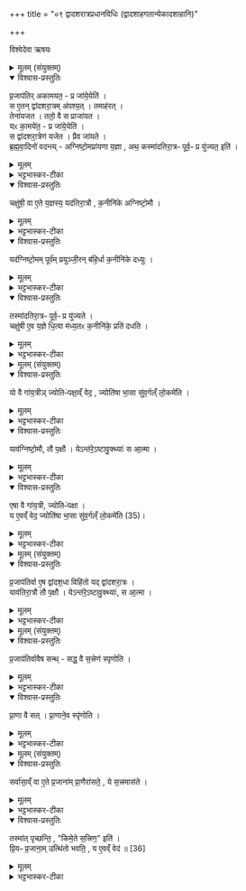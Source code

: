 +++
title = "०९ द्वादशरात्रप्रधानविधिः (द्वादशाहगतान्येकादशाहानि)"

+++

विश्वेदेवा ऋषयः
<details><summary>मूलम् (संयुक्तम्)</summary>

प्र॒जाप॑तिरकामयत॒ प्र जा॑ये॒येति॒ स ए॒तन्द्वा॑दशरा॒त्रम॑पश्य॒त्तमाह॑र॒त्तेना॑यजत॒ ततो॒ वै स प्राजा॑यत॒ यᳵ का॒मये॑त॒ प्र जा॑ये॒येति॒ स द्वा॑दशरा॒त्रेण॑ यजेत॒ प्रैव जा॑यते ब्रह्मवा॒दिनो॑ वदन्त्यग्निष्टो॒मप्रा॑यणा य॒ज्ञा अथ॒ कस्मा॑दतिरा॒त्रᳶ पूर्व॒ᳶ प्र यु॑ज्यत॒ इति॒ चक्षु॑षी॒ वा ए॒ते य॒ज्ञस्य॒ यद॑तिरा॒त्रौ क॒नीनि॑के अग्निष्टो॒मौ यत् [34]  
अ॒ग्नि॒ष्टो॒मम्पूर्व॑म्प्रयुञ्जी॒रन्ब॑हि॒र्धा क॒नीनि॑के दध्यु॒स्तस्मा॑दतिरा॒त्रᳶ पूर्व॒ᳶ प्र यु॑ज्यते॒ चक्षु॑षी ए॒व य॒ज्ञे धि॒त्वा म॑ध्य॒तᳵ क॒नीनि॑के॒ प्रति॑ दधति॒
</details>

<details open><summary>विश्वास-प्रस्तुतिः</summary>

प्र॒जाप॑तिर् अकामयत॒ - प्र जा॑ये॒येति॑ ।  
स ए॒तन् द्वा॑दशरा॒त्रम् अ॑पश्य॒त् । तमाह॑रत् ।  
तेना॑यजत । ततो॒ वै स प्राजा॑यत ।  
यᳵ का॒मये॑त॒ - प्र जा॑ये॒येति॑ ।  
स द्वा॑दशरा॒त्रेण॑ यजेत । प्रैव जा॑यते ।  
ब्र॒ह्म॒वा॒दिनो॑ वदन्त्य् - अग्निष्टो॒मप्रा॑यणा य॒ज्ञा , अथ॒ कस्मा॑दतिरा॒त्रᳶ पूर्व॒ᳶ प्र यु॑ज्यत॒ इति॑ ।  
</details>

<details><summary>मूलम्</summary>

प्र॒जाप॑तिर् अकामयत॒ - प्र जा॑ये॒येति॑ ।  
स ए॒तन् द्वा॑दशरा॒त्रम् अ॑पश्य॒त् । तमाह॑रत् ।  
तेना॑यजत । ततो॒ वै स प्राजा॑यत ।  
यᳵ का॒मये॑त॒ - प्र जा॑ये॒येति॑ ।  
स द्वा॑दशरा॒त्रेण॑ यजेत । प्रैव जा॑यते ।  
ब्र॒ह्म॒वा॒दिनो॑ वदन्त्य् - अग्निष्टो॒मप्रा॑यणा य॒ज्ञा , अथ॒ कस्मा॑दतिरा॒त्रᳶ पूर्व॒ᳶ प्र यु॑ज्यत॒ इति॑ ।  
</details>

<details><summary>भट्टभास्कर-टीका</summary>

1इदानीं द्वादशाहो विधीयते - प्रजापतिरित्यादि ॥ गतम् । ब्रह्मवादिन इत्यादि । अग्निष्टोमप्रायणाः यज्ञाः अग्निष्टोमारम्भणा भवन्ति सर्वे संगताः, अथ कस्मात्कारणात् तत्र द्वादशाहे अतिरात्रः पूर्वः प्रयुज्यते इति ब्रह्मवादिनः पर्यनुयोगं कुर्वन्ति ।
</details>

<details open><summary>विश्वास-प्रस्तुतिः</summary>

चक्षु॑षी॒ वा ए॒ते य॒ज्ञस्य॒ यद॑तिरा॒त्रौ , क॒नीनि॑के अग्निष्टो॒मौ ।
</details>

<details><summary>मूलम्</summary>

चक्षु॑षी॒ वा ए॒ते य॒ज्ञस्य॒ यद॑तिरा॒त्रौ , क॒नीनि॑के अग्निष्टो॒मौ ।
</details>

<details><summary>भट्टभास्कर-टीका</summary>

तत्रैवं ब्रूयादित्याह - चक्षुषी वा इत्यादि । यज्ञस्य चक्षुस्स्थानीयौ अतिरात्रौ । कनीनिका चक्षुस्स्थं कृष्णमण्डलं, तत्स्थानीयावग्निष्टोमौ यज्ञस्य ।
</details>

<details open><summary>विश्वास-प्रस्तुतिः</summary>

यद॑ग्निष्टो॒मम् पूर्व॑म् प्रयुञ्जी॒रन्
ब॑हि॒र्धा क॒नीनि॑के दध्युः ।  
</details>

<details><summary>मूलम्</summary>

यद॑ग्निष्टो॒मम् पूर्व॑म् प्रयुञ्जी॒रन्
ब॑हि॒र्धा क॒नीनि॑के दध्युः ।  
</details>

<details><summary>भट्टभास्कर-टीका</summary>

तथा सति यद्यग्निष्टोमं पूर्वं प्रयुञ्जीरन् बहिर्धा चक्षुषः बहिः कनीनिके दध्युः स्थापयेयुः । छान्दसो धाप्रत्ययः ।
</details>

<details open><summary>विश्वास-प्रस्तुतिः</summary>

तस्मा॑दतिरा॒त्रᳶ पूर्व॒ᳶ प्र यु॑ज्यते ।  
चक्षु॑षी ए॒व य॒ज्ञे धि॒त्वा म॑ध्य॒तᳵ क॒नीनि॑के॒ प्रति॑ दधति ।  
</details>

<details><summary>मूलम्</summary>

तस्मा॑दतिरा॒त्रᳶ पूर्व॒ᳶ प्र यु॑ज्यते ।  
चक्षु॑षी ए॒व य॒ज्ञे धि॒त्वा म॑ध्य॒तᳵ क॒नीनि॑के॒ प्रति॑ दधति ।  
</details>

<details><summary>भट्टभास्कर-टीका</summary>

तस्मादतिरात्र एव प्रथमः प्रयोक्तव्य इति । एवं हि सति चक्षुषी यज्ञे धित्वा स्थापयित्वा अविनष्टे कृत्वा । विपर्यये हि चक्षुरेव न स्यादिति । धारणेन ततस्तयोः चक्षुषोर्मध्यतः कनीनिके प्रतिदधति प्रतिष्ठापयन्ति ॥
</details>

<details><summary>मूलम् (संयुक्तम्)</summary>

यो वै गा॑य॒त्रीञ्ज्योतिᳶ॑पक्षा॒व्ँवेद॒ ज्योति॑षा भा॒सा सु॑व॒र्गल्ँलो॒कमे॑ति॒ याव॑ग्निष्टो॒मौ तौ प॒क्षौ येऽन्त॑रे॒ऽष्टावु॒क्थ्याः॑ स आ॒त्मैषा वै गा॑य॒त्री ज्योतिᳶ॑पक्षा॒ य ए॒वव्ँ वेद॒ ज्योति॑षा भा॒सा सु॑व॒र्गल्ँलो॒कम् [35]  
ए॒ति॒
</details>

<details open><summary>विश्वास-प्रस्तुतिः</summary>

यो वै गा॑य॒त्रीञ् ज्योतिᳶ॑पक्षा॒व्ँ वेद॒ , ज्योति॑षा भा॒सा सु॑व॒र्गल्ँ लो॒कमे॑ति ।  
</details>

<details><summary>मूलम्</summary>

यो वै गा॑य॒त्रीञ् ज्योतिᳶ॑पक्षा॒व्ँ वेद॒ , ज्योति॑षा भा॒सा सु॑व॒र्गल्ँ लो॒कमे॑ति ।  
</details>

<details><summary>भट्टभास्कर-टीका</summary>

2यो वै गायत्रीमित्यादि ॥ ज्योतिःपक्षां ज्योतिष्टोमपक्षां पक्षिरूपां गायत्रीं यो वेद स ज्योतिषा द्योतमानया भासा स्वर्गं गच्छति ।
</details>

<details open><summary>विश्वास-प्रस्तुतिः</summary>

याव॑ग्निष्टो॒मौ, तौ प॒क्षौ । येऽन्त॑रे॒ऽष्टावु॒क्थ्याः॑ स आ॒त्मा ।  
</details>

<details><summary>मूलम्</summary>

याव॑ग्निष्टो॒मौ, तौ प॒क्षौ । येऽन्त॑रे॒ऽष्टावु॒क्थ्याः॑ स आ॒त्मा ।  
</details>

<details><summary>भट्टभास्कर-टीका</summary>

तमेव दर्शयति - यावग्निष्टोमौ दशरात्रस्याद्यन्तौ तावस्याः पक्षौ, ये मध्यस्थिताः अष्टावुक्थ्याः सोस्या आत्मा ।
</details>

<details open><summary>विश्वास-प्रस्तुतिः</summary>

एषा वै गा॑य॒त्री, ज्योतिᳶ॑पक्षा ।  
य ए॒वव्ँ वेद॒
ज्योति॑षा भा॒सा सु॑व॒र्गल्ँ लो॒कमे॑ति (35)।  
</details>

<details><summary>मूलम्</summary>

एषा वै गा॑य॒त्री, ज्योतिᳶ॑पक्षा ।  
य ए॒वव्ँ वेद॒
ज्योति॑षा भा॒सा सु॑व॒र्गल्ँ लो॒कमे॑ति (35)।  
</details>

<details><summary>भट्टभास्कर-टीका</summary>

एषेत्यादि । गतम् । अस्याश्चक्षुषी अतिरात्रावित्युक्तमेव ॥
</details>

<details><summary>मूलम् (संयुक्तम्)</summary>

प्र॒जाप॑तिर्वा ए॒ष द्वा॑दश॒धा विहि॑तो॒ यद्द्वा॑दशरा॒त्रो याव॑तिरा॒त्रौ तौ प॒क्षौ येऽन्त॑रे॒ऽष्टावु॒क्थ्याः॑ स आ॒त्मा
</details>

<details open><summary>विश्वास-प्रस्तुतिः</summary>

प्र॒जाप॑तिर्वा ए॒ष द्वा॑दश॒धा विहि॑तो यद् द्वा॑दशरा॒त्रः ।  
याव॑तिरा॒त्रौ तौ प॒क्षौ । येऽन्त॑रे॒ऽष्टावु॒क्थ्याः॑, स आ॒त्मा ।  
</details>

<details><summary>मूलम्</summary>

प्र॒जाप॑तिर्वा ए॒ष द्वा॑दश॒धा विहि॑तो यद् द्वा॑दशरा॒त्रः ।  
याव॑तिरा॒त्रौ तौ प॒क्षौ । येऽन्त॑रे॒ऽष्टावु॒क्थ्याः॑, स आ॒त्मा ।  
</details>

<details><summary>भट्टभास्कर-टीका</summary>

3एवं गायत्र्याः पक्षित्वेन रूपणं सिद्धम् । अस्यास्सोमाहरणादौ पक्षित्वमिति तद्रूपो द्वादशाहो रूपितः । इदानीं प्रजापतित्वेन रूप्यते - प्रजापतिर्वा इत्यादि ॥ द्वादशधा द्वादशात्मा विवक्षितः । तस्यातिरात्रौ पक्षो, पार्श्वे अन्तस्स्थिता अष्टावुक्थ्या आत्मा, सकनीनिके अस्य चक्षुषी उक्ते ॥
</details>

<details><summary>मूलम् (संयुक्तम्)</summary>

प्र॒जाप॑तिर्वावैष सन्त्सद्ध॒ वै स॒त्त्रेण॑ स्पृणोति प्रा॒णा वै सत्प्रा॒णाने॒व स्पृ॑णोति॒
</details>

<details open><summary>विश्वास-प्रस्तुतिः</summary>

प्र॒जाप॑तिर्वावैष सन्थ् - सद्ध॒ वै स॒त्त्रेण॑ स्पृणोति ।  
</details>

<details><summary>मूलम्</summary>

प्र॒जाप॑तिर्वावैष सन्थ् - सद्ध॒ वै स॒त्त्रेण॑ स्पृणोति ।  
</details>

<details><summary>भट्टभास्कर-टीका</summary>

4प्रजापतिर्वावेत्यादि ॥ एष द्वादशाहेन यष्टा प्रजापतिरेव सन् प्रकृष्टं प्रशस्तं अविनाशं कलं सत्रेणानेन स्पृणोति लभते । स्पृ प्रीत्यादौ, सोवादिकः ।
</details>

<details open><summary>विश्वास-प्रस्तुतिः</summary>

प्रा॒णा वै सत् । प्रा॒णाने॒व स्पृ॑णोति ।  
</details>

<details><summary>मूलम्</summary>

प्रा॒णा वै सत् । प्रा॒णाने॒व स्पृ॑णोति ।  
</details>

<details><summary>भट्टभास्कर-टीका</summary>

किं च - प्राणा एव स्वयं सत्फलं तस्मात्प्राणानेव स्पृणोति ॥
</details>

<details><summary>मूलम् (संयुक्तम्)</summary>

सर्वा॑सा॒व्ँवा ए॒ते प्र॒जाना॑म्प्रा॒णैरा॑सते॒ ये स॒त्त्रमास॑ते॒ तस्मा॑त्पृच्छन्ति॒ किमे॒ते स॒त्त्रिण॒ इति॑ प्रि॒यᳶ प्र॒जाना॒मुत्थि॑तो भवति॒ य ए॒वव्ँ वेद॑ ॥ [36]  
</details>

<details open><summary>विश्वास-प्रस्तुतिः</summary>

सर्वा॑सा॒व्ँ वा ए॒ते प्र॒जाना॑म् प्रा॒णैरा॑सते॒ ,
ये स॒त्त्रमास॑ते ।  
</details>

<details><summary>मूलम्</summary>

सर्वा॑सा॒व्ँ वा ए॒ते प्र॒जाना॑म् प्रा॒णैरा॑सते॒ ,
ये स॒त्त्रमास॑ते ।  
</details>

<details><summary>भट्टभास्कर-टीका</summary>

5सर्वासामित्यादि ॥ एते हि सत्रिणः सर्वासां प्रजानां प्राणैस्सहासते प्राणान् रक्षन्त आसते तस्मात्प्राणान् स्पृणोति प्रीणयतीति । तस्मादेव च पृच्छन्ति लौकिकान्तस्स्तुष्टाः किमेते सत्रिणः ये प्रजानां प्राणान् स्पृण्वन्ति अहो महाभाग्यमेतेषां धिगस्मानितीति भावः । एवं वेदिता प्रजानां प्रियश्च भवति । उत्थितः लोकेषु पूजितश्च भवति । एवं प्रशस्तत्वाद्द्वादशाहेन यजेतेति विधिः । अन्ये तु अन्यथा वर्णयन्ति - स्पृणोतिः हिंसाकर्मा, व्यत्ययेन श्नुः । प्रजापतिरेव सन् एष यजमानः सत्फलं सत्रासनेन स्पृणोति हिनस्ति, प्राणांश्च स्पृणोत्येव तस्मात्सर्वासां प्रजानां प्राणैरेते आसते न केवलमात्मीयैरेव सत्रमासते ये मूर्खाः सत्रासनं कुर्वन्ति । यद्वा - विरुद्धमाचरन्नुच्यते प्राणैस्संक्रीडतीति । एवमेते प्रजानां प्राणविनाशार्थमासते इति ।
</details>

<details open><summary>विश्वास-प्रस्तुतिः</summary>

तस्मा॑त् पृच्छन्ति॒ , "किमे॒ते स॒त्त्रिण॒" इति॑ ।  
प्रि॒यᳶ प्र॒जाना॒म् उत्थि॑तो भवति॒ ,  य ए॒वव्ँ वेद॑ ॥ [36]
</details>

<details><summary>मूलम्</summary>

तस्मा॑त् पृच्छन्ति॒ , "किमे॒ते स॒त्त्रिण॒" इति॑ ।  
प्रि॒यᳶ प्र॒जाना॒म् उत्थि॑तो भवति॒ ,  य ए॒वव्ँ वेद॑ ॥ [36]
</details>

<details><summary>भट्टभास्कर-टीका</summary>

तस्मात्पृच्छन्ति लौकिकाः जुगुप्समानाः किमेते सत्रिण इति, अहो मौर्ख्यमेषां ये विनाशहेतुं कुर्वन्ति धिगेतान् जितमस्माभिरिति । एवं विदित्वा य उत्थितः सत्राद्भवति सत्रासनं जहाति स प्रजानां प्रियो भवति अनिष्टव्यावृत्तेः । तस्मात्सत्रेण द्वादशाहेन यष्टव्यमित्यत्रैव योज्यम् । सत्रादुत्थितः प्रजानां प्रियो भवतीति य एवं वेद सोऽपि प्रियो भवति प्रजानाम् ॥

इति सप्तमे द्वितीये नवमोनुवाकः ॥
</details>
